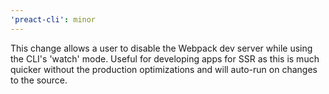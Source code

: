 ```yaml
---
'preact-cli': minor
---
```


This change allows a user to disable the Webpack dev server while using the CLI's 'watch' mode. Useful for developing apps for SSR as this is much quicker without the production optimizations and will auto-run on changes to the source.
